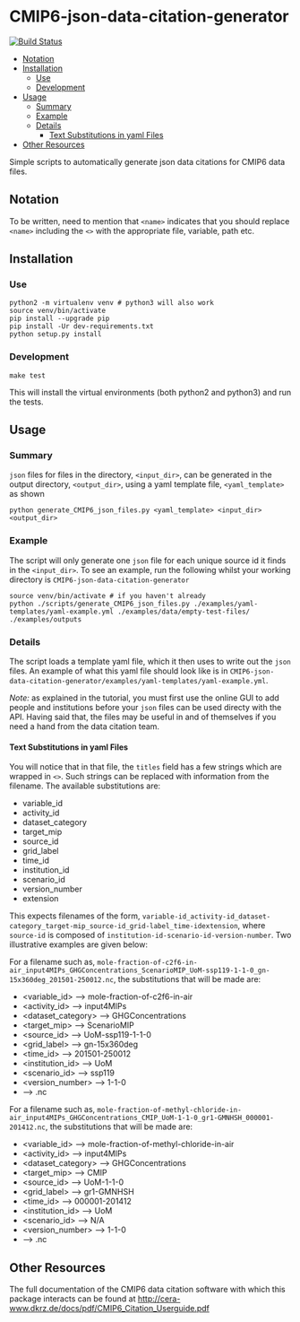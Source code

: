# CMIP6-json-data-citation-generator

[![Build Status](https://img.shields.io/travis/znicholls/CMIP6-json-data-citation-generator.svg)](https://travis-ci.org/znicholls/CMIP6-json-data-citation-generator)

<!-- MarkdownTOC autolink="true" autoanchor="true" markdown_preview="github" -->

- [Notation](#notation)
- [Installation](#installation)
    - [Use](#use)
    - [Development](#development)
- [Usage](#usage)
    - [Summary](#summary)
    - [Example](#example)
    - [Details](#details)
        - [Text Substitutions in yaml Files](#text-substitutions-in-yaml-files)
- [Other Resources](#other-resources)

<!-- /MarkdownTOC -->


Simple scripts to automatically generate json data citations for CMIP6 data files.

<a id="notation"></a>
## Notation

To be written, need to mention that `<name>` indicates that you should replace `<name>` including the `<>` with the appropriate file, variable, path etc.

<a id="installation"></a>
## Installation

<a id="use"></a>
### Use

```
python2 -m virtualenv venv # python3 will also work
source venv/bin/activate
pip install --upgrade pip
pip install -Ur dev-requirements.txt
python setup.py install
```

<a id="development"></a>
### Development

```
make test
```

This will install the virtual environments (both python2 and python3) and run the tests.

<a id="usage"></a>
## Usage

<a id="summary"></a>
### Summary

`json` files for files in the directory, `<input_dir>`, can be generated in the output directory, `<output_dir>`, using a yaml template file, `<yaml_template>` as shown

```
python generate_CMIP6_json_files.py <yaml_template> <input_dir> <output_dir>
```

<a id="example"></a>
### Example

The script will only generate one `json` file for each unique source id it finds in the `<input_dir>`. To see an example, run the following whilst your working directory is `CMIP6-json-data-citation-generator`

```
source venv/bin/activate # if you haven't already
python ./scripts/generate_CMIP6_json_files.py ./examples/yaml-templates/yaml-example.yml ./examples/data/empty-test-files/ ./examples/outputs
```

<a id="details"></a>
### Details

The script loads a template yaml file, which it then uses to write out the `json` files. An example of what this yaml file should look like is in `CMIP6-json-data-citation-generator/examples/yaml-templates/yaml-example.yml`.

*Note:* as explained in the tutorial, you must first use the online GUI to add people and institutions before your `json` files can be used directy with the API. Having said that, the files may be useful in and of themselves if you need a hand from the data citation team.

<a id="text-substitutions-in-yaml-files"></a>
#### Text Substitutions in yaml Files

You will notice that in that file, the `titles` field has a few strings which are wrapped in `<>`. Such strings can be replaced with information from the filename. The available substitutions are:

- variable_id
- activity_id
- dataset_category
- target_mip
- source_id
- grid_label
- time_id
- institution_id
- scenario_id
- version_number
- extension

This expects filenames of the form, `variable-id_activity-id_dataset-category_target-mip_source-id_grid-label_time-idextension`, where `source-id` is composed of `institution-id-scenario-id-version-number`. Two illustrative examples are given below:

For a filename such as, `mole-fraction-of-c2f6-in-air_input4MIPs_GHGConcentrations_ScenarioMIP_UoM-ssp119-1-1-0_gn-15x360deg_201501-250012.nc`, the substitutions that will be made are:

- <variable_id> --> mole-fraction-of-c2f6-in-air
- <activity_id> --> input4MIPs
- <dataset_category> --> GHGConcentrations
- <target_mip> --> ScenarioMIP
- <source_id> --> UoM-ssp119-1-1-0
- <grid_label> --> gn-15x360deg
- <time_id> --> 201501-250012
- <institution_id> --> UoM
- <scenario_id> --> ssp119
- <version_number> --> 1-1-0
- <extension> --> .nc

For a filename such as, `mole-fraction-of-methyl-chloride-in-air_input4MIPs_GHGConcentrations_CMIP_UoM-1-1-0_gr1-GMNHSH_000001-201412.nc`, the substitutions that will be made are:

- <variable_id> --> mole-fraction-of-methyl-chloride-in-air
- <activity_id> --> input4MIPs
- <dataset_category> --> GHGConcentrations
- <target_mip> --> CMIP
- <source_id> --> UoM-1-1-0
- <grid_label> --> gr1-GMNHSH
- <time_id> --> 000001-201412
- <institution_id> --> UoM
- <scenario_id> --> N/A
- <version_number> --> 1-1-0
- <extension> --> .nc

<a id="other-resources"></a>
## Other Resources

The full documentation of the CMIP6 data citation software with which this package interacts can be found at http://cera-www.dkrz.de/docs/pdf/CMIP6_Citation_Userguide.pdf
